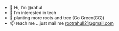 - 👋 Hi, I’m @rahul
- 👀 I’m interested in tech 
- 🌱 planting more roots and tree (Go Green(GG))
- 📫 reach me ...just mail me rootrahull21@gmail.com

